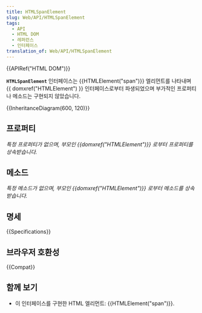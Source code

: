 ```yaml
---
title: HTMLSpanElement
slug: Web/API/HTMLSpanElement
tags:
  - API
  - HTML DOM
  - 레퍼런스
  - 인터페이스
translation_of: Web/API/HTMLSpanElement
---
```


{{APIRef("HTML DOM")}}

**`HTMLSpanElement`** 인터페이스는 {{HTMLElement("span")}} 엘리먼트를 나타내며 {{ domxref("HTMLElement") }} 인터페이스로부터 파생되었으며 부가적인 프로퍼티나 메소드는 구현되지 않았습니다.

{{InheritanceDiagram(600, 120)}}

## 프로퍼티

_특정 프로퍼티가 없으며, 부모인 {{domxref("HTMLElement")}} 로부터 프로퍼티를 상속받습니다._

## 메소드

_특정 메소드가 없으며, 부모인 {{domxref("HTMLElement")}} 로부터 메소드를 상속받습니다._

## 명세

{{Specifications}}

## 브라우저 호환성

{{Compat}}

## 함께 보기

- 이 인터페이스를 구현한 HTML 엘리먼트: {{HTMLElement("span")}}.
